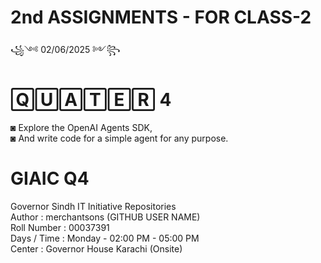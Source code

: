 # 2nd ASSIGNMENTS - FOR CLASS-2<br>

꧁༺ 02/06/2025 ༻꧂ 

# 🅀🅄🄰🅃🄴🅁 4 <br>

◙ Explore the OpenAI Agents SDK, <br>
◙ And write code for a simple agent for any purpose. <br>
 
# GIAIC Q4
Governor Sindh IT Initiative Repositories<br>
Author       : merchantsons (GITHUB USER NAME)<br>
Roll Number  : 00037391 <br>
Days / Time  : Monday - 02:00 PM - 05:00 PM<br>
Center       : Governor House Karachi (Onsite)<br>